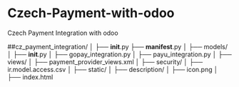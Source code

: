 # Czech-Payment-with-odoo
Czech Payment Integration with odoo


##cz_payment_integration/
│
├── __init__.py
├── __manifest__.py
│
├── models/
│   ├── __init__.py
│   ├── gopay_integration.py
│   ├── payu_integration.py
│
├── views/
│   ├── payment_provider_views.xml
│
├── security/
│   ├── ir.model.access.csv
│
├── static/
│   ├── description/
│       ├── icon.png
│       ├── index.html

